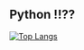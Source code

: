 ## Python !!??
[![Top Langs](https://github-readme-stats.vercel.app/api/top-langs/?username=amechan-314159
)](https://github.com/anuraghazra/github-readme-stats)
<!--
**amechan-314159/amechan-314159** is a ✨ _special_ ✨ repository because its `README.md` (this file) appears on your GitHub profile.

Here are some ideas to get you started:

- 🔭 I’m currently working on ...
- 🌱 I’m currently learning ...
- 👯 I’m looking to collaborate on ...
- 🤔 I’m looking for help with ...
- 💬 Ask me about ...
- 📫 How to reach me: ...
- 😄 Pronouns: ...
- ⚡ Fun fact: ...
-->
